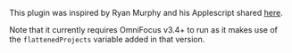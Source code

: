 This plugin was inspired by Ryan Murphy and his Applescript shared [here](https://discourse.omnigroup.com/t/enabling-focus-on-ios-through-scripting-and-tags-and-seeking-suggestions-for-faster-execution/47302).

Note that it currently requires OmniFocus v3.4+ to run as it makes use of the `flattenedProjects` variable added in that version.
